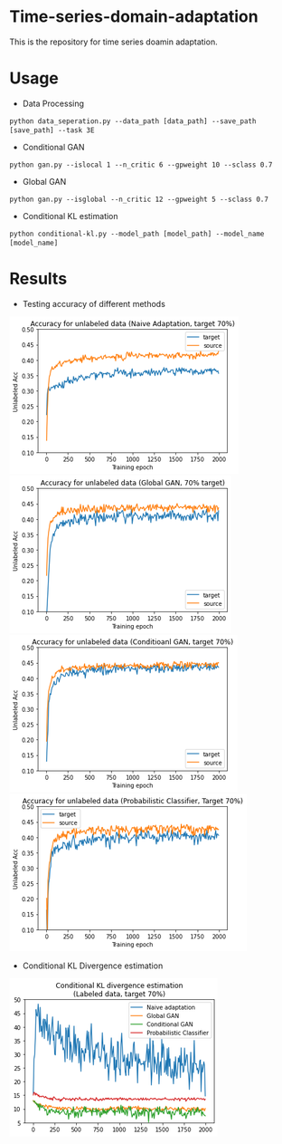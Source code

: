 # Time-series-domain-adaptation

This is the repository for time series doamin adaptation. 


# Usage

- Data Processing
```
python data_seperation.py --data_path [data_path] --save_path [save_path] --task 3E
```

- Conditional GAN
```
python gan.py --islocal 1 --n_critic 6 --gpweight 10 --sclass 0.7
```

- Global GAN
```
python gan.py --isglobal --n_critic 12 --gpweight 5 --sclass 0.7
```

- Conditional KL estimation
```
python conditional-kl.py --model_path [model_path] --model_name [model_name]
```

# Results

- Testing accuracy of different methods

![Image description](visualization/naive-acc.png)
![Image description](visualization/global-acc.png)
![Image description](visualization/local-acc.png)
![Image description](visualization/prob_acc.png)

- Conditional KL Divergence estimation

![Image description](visualization/Conditional_KL.png)
